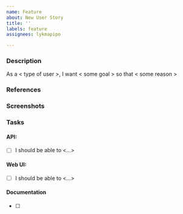 ```yaml
---
name: Feature
about: New User Story
title: ''
labels: feature
assignees: lykmapipo

---
```


### Description
As a < type of user >, I want < some goal > so that < some reason >
### References
### Screenshots
### Tasks
#### API:
- [ ] I should be able to <...>
#### Web UI:
- [ ] I should be able to <...>
#### Documentation
- [ ]
